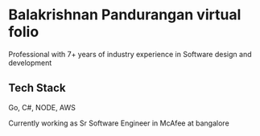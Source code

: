 # Balakrishnan Pandurangan virtual folio

Professional with 7+ years of industry experience in Software design and development

## Tech Stack

Go, C#, NODE, AWS

Currently working as Sr Software Engineer in McAfee at bangalore


